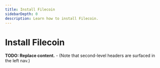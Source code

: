 ```yaml
---
title: Install Filecoin
sidebarDepth: 0
description: Learn how to install Filecoin.
---
```


# Install Filecoin

**TODO: Replace content.** - (Note that second-level headers are surfaced in the left nav.)
